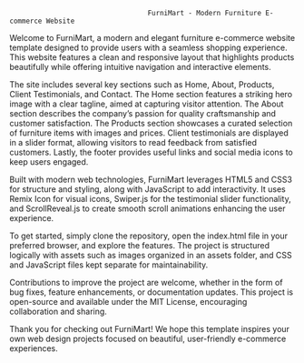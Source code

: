                                       FurniMart - Modern Furniture E-commerce Website



Welcome to FurniMart, a modern and elegant furniture e-commerce website template designed to provide users with a seamless shopping experience. This website features a clean and responsive layout that highlights products beautifully while offering intuitive navigation and interactive elements.

The site includes several key sections such as Home, About, Products, Client Testimonials, and Contact. The Home section features a striking hero image with a clear tagline, aimed at capturing visitor attention. The About section describes the company’s passion for quality craftsmanship and customer satisfaction. The Products section showcases a curated selection of furniture items with images and prices. Client testimonials are displayed in a slider format, allowing visitors to read feedback from satisfied customers. Lastly, the footer provides useful links and social media icons to keep users engaged.

Built with modern web technologies, FurniMart leverages HTML5 and CSS3 for structure and styling, along with JavaScript to add interactivity. It uses Remix Icon for visual icons, Swiper.js for the testimonial slider functionality, and ScrollReveal.js to create smooth scroll animations enhancing the user experience.

To get started, simply clone the repository, open the index.html file in your preferred browser, and explore the features. The project is structured logically with assets such as images organized in an assets folder, and CSS and JavaScript files kept separate for maintainability.

Contributions to improve the project are welcome, whether in the form of bug fixes, feature enhancements, or documentation updates. This project is open-source and available under the MIT License, encouraging collaboration and sharing.

Thank you for checking out FurniMart! We hope this template inspires your own web design projects focused on beautiful, user-friendly e-commerce experiences.

